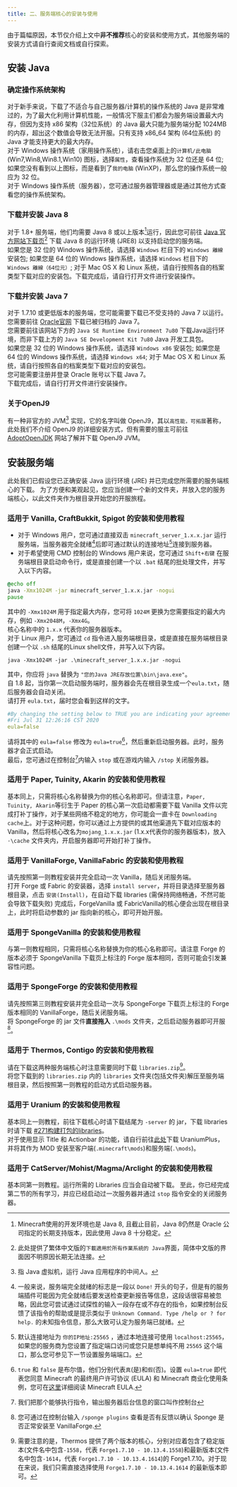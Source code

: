 ```yaml
---
title: 二、服务端核心的安装与使用
---
```


由于篇幅原因，本节仅介绍上文中**非不推荐**核心的安装和使用方式，其他服务端的安装方式请自行查阅文档或自行探索。

## 安装 Java

### 确定操作系统架构
对于新手来说，下载了不适合与自己服务器/计算机的操作系统的 Java 是非常难过的，为了最大化利用计算机性能，一般情况下服主们都会为服务端设置最大内存，但因为支持 x86 架构（32位系统）的 Java 最大只能为服务端分配 1024MB 的内存，超出这个数值会导致无法开服。只有支持 x86_64 架构 (64位系统) 的 Java 才能支持更大的最大内存。   
对于 Windows 操作系统（家用操作系统），请右击您桌面上的```计算机/此电脑``` (Win7,Win8,Win8.1,Win10) 图标，选择```属性```，查看操作系统为 32 位还是 64 位; 如果您没有看到以上图标，而是看到了```我的电脑``` (WinXP)，那么您的操作系统一般应为 32 位。   
对于 Windows 操作系统（服务器），您可通过服务器管理器或是通过其他方式查看您的操作系统架构。

### 下载并安装 Java 8
对于 1.8+ 服务端，他们均需要 Java 8 或以上版本[^1]运行，因此您可前往 [Java 官方网站下载页](https://www.java.com/zh_TW/download/manual.jsp)[^2] 下载 Java 8 的运行环境 (JRE8) 以支持启动您的服务端。   
如果您是 32 位的 Windows 操作系统，请选择 ```Windows``` 栏目下的 ```Windows 離線``` 安装包; 如果您是 64 位的 Windows 操作系统，请选择 ```Windows``` 栏目下的 ```Windows 離線（64位元）```; 对于 Mac OS X 和 Linux 系统，请自行按照各自的档案类型下载对应的安装包。下载完成后，请自行打开文件进行安装操作。

### 下载并安装 Java 7
对于 1.7.10 或更低版本的服务端，您可能需要下载已不受支持的 Java 7 以运行。您需要前往 [Oracle官网](https://www.oracle.com/java/technologies/javase/javase7-archive-downloads.html) 下载已被归档的 Java 7。   
您需要前往该网站下方的 ```Java SE Runtime Environment 7u80``` 下载Java运行环境，而非下载上方的 ```Java SE Development Kit 7u80``` Java 开发工具包。   
如果您是 32 位的 Windows 操作系统，请选择 ```Windows x86``` 安装包; 如果您是 64 位的 Windows 操作系统，请选择 ```Windows x64```; 对于 Mac OS X 和 Linux 系统，请自行按照各自的档案类型下载对应的安装包。   
您可能需要注册并登录 Oracle 账号以下载 Java 7。   
下载完成后，请自行打开文件进行安装操作。

### 关于OpenJ9
有一种非官方的 JVM[^3] 实现，它的名字叫做 OpenJ9，其以```高性能，可拓展```著称，此处我们不介绍 OpenJ9 的详细安装方式，但有需要的服主可前往 [AdoptOpenJDK](https://adoptopenjdk.net/) 网站了解并下载 OpenJ9 JVM。

## 安装服务端

此处我们已假设您已正确安装 Java 运行环境 (JRE) 并已完成您所需要的服务端核心的下载。
为了方便和美观起见，您应当创建一个新的文件夹，并放入您的服务端核心，以此文件夹作为根目录开始您的开服旅程。

### 适用于 Vanilla, CraftBukkit, Spigot 的安装和使用教程
* 对于 Windows 用户，您可通过直接双击 ```minecraft_server_1.x.x.jar``` 运行服务端，当服务器完全就绪[^4]后即可通过默认的连接地址[^5]连接到服务器。
* 对于希望使用 CMD 控制台的 Windows 用户来说，您可通过 ```Shift+右键``` 在服务端根目录启动命令行，或是直接创建一个以 ```.bat``` 结尾的批处理文件，并写入以下内容。

```cmd
@echo off
java -Xmx1024M -jar minecraft_server_1.x.x.jar -nogui
pause
```
其中的 ```-Xmx1024M``` 用于指定最大内存，您可将 ```1024M``` 更换为您需要指定的最大内存，例如 ```-Xmx2048M```，```-Xmx4G```。   
核心名称中的 ```1.x.x``` 代表你的服务器版本。   
对于 Linux 用户，您可通过 ```cd``` 指令进入服务端根目录，或是直接在服务端根目录创建一个以 ```.sh``` 结尾的Linux shell文件，并写入以下内容。

```shell
java -Xmx1024M -jar .\minecraft_server_1.x.x.jar -nogui
```
其中，你应将 ```java``` 替换为 ```"您的Java JRE存放位置\bin\java.exe"```。   
自 1.8 起，当你第一次启动服务端时，服务器会先在根目录生成一个```eula.txt```，随后服务器会自动关闭。   
请打开 ```eula.txt```，届时您会看到这样的文字。

```yaml
#By changing the setting below to TRUE you are indicating your agreement to our EULA (https://account.mojang.com/documents/minecraft_eula).
#Fri Jul 31 12:26:16 CST 2020
eula=false
```

请将其中的 ```eula=false``` 修改为 ```eula=true```[^6]，然后重新启动服务器。此时，服务器才会正式启动。   
最后，您可通过在控制台[^7]内输入 ```stop``` 或在游戏内输入 ```/stop``` 关闭服务器。

### 适用于 Paper, Tuinity, Akarin 的安装和使用教程
基本同上，只需将核心名称替换为你的核心名称即可。但请注意，`Paper, Tuinity, Akarin`等衍生于 Paper 的核心第一次启动都需要下载 Vanilla 文件以完成打补丁操作，对于某些网络不稳定的地方，你可能会一直卡在 ```Downloading cache```上。对于这种问题，你可以通过上方提供的或其他渠道先下载对应版本的 Vanilla，然后将核心改名为```mojang_1.x.x.jar``` (1.x.x代表你的服务器版本)，放入 ```·\cache``` 文件夹内，开启服务器即可开始打补丁操作。

### 适用于 VanillaForge, VanillaFabric 的安装和使用教程
请先按照第一则教程安装并完全启动一次 Vanilla，随后关闭服务端。   
打开 Forge 或 Fabric 的安装器，选择 ```install server```，并将目录选择至服务器根目录，点击 ```安装(Install)```，在自动下载 libraries (需保持网络畅通，不然可能会导致下载失败) 完成后，ForgeVanilla 或 FabricVanilla的核心便会出现在根目录上，此时将启动参数的 jar 指向新的核心，即可开始开服。

### 适用于 SpongeVanilla 的安装和使用教程
与第一则教程相同，只需将核心名称替换为你的核心名称即可。请注意 Forge 的版本必须于 SpongeVanilla 下载页上标注的 Forge 版本相同，否则可能会引发兼容性问题。

### 适用于 SpongeForge 的安装和使用教程
请先按照第三则教程安装并完全启动一次与 SpongeForge 下载页上标注的 Forge 版本相同的 VanillaForge，随后关闭服务端。   
将 SpongeForge 的 jar 文件**直接拖入** ```.\mods``` 文件夹，之后启动服务器即可开服[^8]。

### 适用于 Thermos, Contigo 的安装和使用教程
请在下载这两种服务端核心时注意需要同时下载 ```libraries.zip```[^9]。   
将您下载到的 ```libraries.zip``` 内的 ```libraries``` 文件夹(包括文件夹)解压至服务端根目录，然后按照第一则教程的启动方式启动服务器。

### 适用于 Uranium 的安装和使用教程
基本同上一则教程，前往下载核心时请下载结尾为 ```-server``` 的 jar，下载 libraries 时请下载 [#271构建打包的libraries](https://ci.uraniummc.cc/job/Uranium-dev/271/artifact/build/distributions/Uranium-1710-dev-5-B271-31d6587-libraries.zip)。   
对于使用显示 Title 和 Actionbar 的功能，请自行前往[此处](https://github.com/UraniumMC/UraniumPlus/releases/tag/v1.1)下载 UraniumPlus，并将其作为 MOD 安装至客户端(```.minecraft\mods```)和服务端(```.\mods```)。

### 适用于 CatServer/Mohist/Magma/Arclight 的安装和使用教程
基本同第一则教程。运行所需的 Libraries 应当会自动被下载。
至此，你已经完成第二节的所有学习，并应已经启动过一次服务器并通过 ```stop``` 指令安全的关闭服务器。

[^1]: Minecraft使用的开发环境也是 Java 8, 且截止目前，Java 8仍然是 Oracle 公司指定的长期支持版本，因此使用 Java 8 十分稳定。   
[^2]: 此处提供了繁体中文版的```下載適用於所有作業系統的 Java```界面，简体中文版的界面因不明原因长期无法连接。   
[^3]: 指 Java 虚拟机，运行 Java 应用程序的中间人。   
[^4]: 一般来说，服务端完全就绪的标志是一段以 ```Done!``` 开头的句子，但是有的服务端插件可能因为完全就绪后要发送检查更新报告等信息，这段话很容易被忽略，因此您可尝试通过试探性的输入一段存在或不存在的指令，如果控制台反馈了该指令的帮助或是提示类似于 ```Unknown Command. Type /help or ? for help.``` 的未知指令信息，那么大致可认定为服务端已就绪。
[^5]: 默认连接地址为 ```你的IP地址:25565``` ，通过本地连接可使用 ```localhost:25565```，如果您的服务商为您设置了指定端口访问或您只是想单纯不用 ```25565``` 这个端口，那么您可参见下一节设置服务端端口。
[^6]: ```true``` 和 ```false``` 是布尔值，他们分别代表`真`(是)和`假`(否)。设置 ```eula=true``` 即代表您同意 Minecraft 的最终用户许可协议 (EULA) 和 Minecraft 商业化使用条例，您可在[这里](https://account.mojang.com/documents/minecraft_eula)详细阅读 Minecraft EULA.   
[^7]: 我们把那个能够执行指令，输出服务器后台信息的窗口叫作控制台
[^8]: 您可通过在控制台输入 ```/sponge plugins``` 查看是否有反馈以确认 Sponge 是否正常安装至 VanillaForge.
[^9]: 需要注意的是，Thermos 提供了两个版本的核心，分别对应着包含了稳定版本(文件名中包含```-1558```，代表 ```Forge1.7.10 - 10.13.4.1558```)和最新版本(文件名中包含```-1614```，代表 ```Forge1.7.10 - 10.13.4.1614```)的 Forge1.7.10。对于现在来说，我们只需直接选择使用 ```Forge1.7.10 - 10.13.4.1614``` 的最新版本即可。